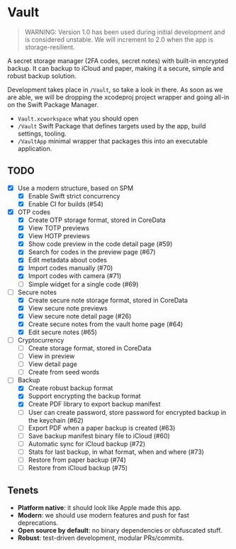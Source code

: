 # Vault

> WARNING: Version 1.0 has been used during initial development and is considered unstable.
> We will increment to 2.0 when the app is storage-resilient.

A secret storage manager (2FA codes, secret notes) with built-in encrypted backup.
It can backup to iCloud and paper, making it a secure, simple and robust backup solution.

Development takes place in `/Vault`, so take a look in there.
As soon as we are able, we will be dropping the xcodeproj project wrapper and going all-in on the Swift Package Manager.

- `Vault.xcworkspace` what you should open
- `/Vault` Swift Package that defines targets used by the app, build settings, tooling.
- `/VaultApp` minimal wrapper that packages this into an executable application.

## TODO

- [x] Use a modern structure, based on SPM
  - [x] Enable Swift strict concurrency
  - [x] Enable CI for builds (#54)
- [x] OTP codes
  - [x] Create OTP storage format, stored in CoreData
  - [x] View TOTP previews
  - [x] View HOTP previews
  - [x] Show code preview in the code detail page (#59)
  - [x] Search for codes in the preview page (#67)
  - [x] Edit metadata about codes
  - [x] Import codes manually (#70)
  - [x] Import codes with camera (#71)
  - [ ] Simple widget for a single code (#69)
- [ ] Secure notes
  - [x] Create secure note storage format, stored in CoreData
  - [x] View secure note previews
  - [x] View secure note detail page (#26)
  - [x] Create secure notes from the vault home page (#64)
  - [x] Edit secure notes (#65)
- [ ] Cryptocurrency
  - [ ] Create storage format, stored in CoreData
  - [ ] View in preview
  - [ ] View detail page
  - [ ] Create from seed words
- [ ] Backup
  - [x] Create robust backup format
  - [x] Support encrypting the backup format
  - [x] Create PDF library to export backup manifest
  - [ ] User can create password, store password for encrypted backup in the keychain (#62)
  - [ ] Export PDF when a paper backup is created (#63)
  - [ ] Save backup manifest binary file to iCloud (#60)
  - [ ] Automatic sync for iCloud backup (#72)
  - [ ] Stats for last backup, in what format, when and where (#73)
  - [ ] Restore from paper backup (#74)
  - [ ] Restore from iCloud backup (#75)

## Tenets

- **Platform native**: it should look like Apple made this app.
- **Modern**: we should use modern features and push for fast deprecations.
- **Open source by default**: no binary dependencies or obfuscated stuff.
- **Robust**: test-driven development, modular PRs/commits.
